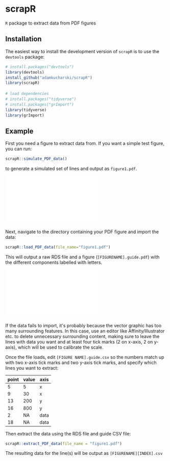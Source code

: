 # scrapR

`R` package to extract data from PDF figures

## Installation

The easiest way to install the development version of `scrapR` is to use the `devtools` package:

```r
# install.packages("devtools")
library(devtools)
install_github("adamkucharski/scrapR")
library(scrapR)

# load dependencies
# install.packages("tidyverse")
# install.packages("grImport")
library(tidyverse)
library(grImport)

```

## Example

First you need a figure to extract data from. If you want a simple test figure, you can run:
```r
scrapR::simulate_PDF_data()
```
to generate a simulated set of lines and output as `figure1.pdf`.

![Screenshot](data/figure1.pdf)

Next, navigate to the directory containing your PDF figure and import the data:

```r
scrapR::load_PDF_data(file_name="figure1.pdf")
```

This will output a raw RDS file and a figure (`[FIGURENAME].guide.pdf`) with the different components labelled with letters. 

![Screenshot](data/figure1.pdfguide.pdf)

If the data fails to import, it's probably because the vector graphic has too many surrounding features. In this case, use an editor like Affinity/Illustrator etc. to delete unnecessary surrounding content, making sure to leave the lines with data you want and at least four tick marks (2 on x-axis, 2 on y-axis), which will be used to calibrate the scale.

Once the file loads, edit `[FIGURE NAME].guide.csv` so the numbers match up with two x-axis tick marks and two y-axis tick marks, and specify which lines you want to extract:

point   | value | axis
------------- | -------------  | -------------  
5 | 5 | x
9 | 30 | x
13 | 200 | y
16 | 800 | y
2 | NA | data
18 | NA | data

Then extract the data using the RDS file and guide CSV file:

```r
scrapR::extract_PDF_data(file_name = "figure1.pdf")
```

The resulting data for the line(s) will be output as `[FIGURENAME][INDEX].csv`